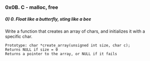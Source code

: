 ### 0x0B. C - malloc, free ###
##### 0) 0. Float like a butterfly, sting like a bee ####
Write a function that creates an array of chars, and initializes it with a specific char.

    Prototype: char *create_array(unsigned int size, char c);
    Returns NULL if size = 0
    Returns a pointer to the array, or NULL if it fails
